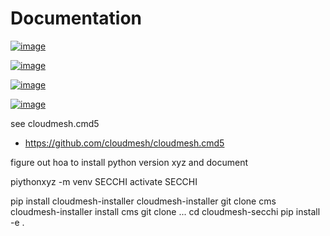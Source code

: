 Documentation
=============


[![image](https://img.shields.io/travis/TankerHQ/cloudmesh-secchi.svg?branch=master)](https://travis-ci.org/TankerHQ/cloudmesn-secchi)

[![image](https://img.shields.io/pypi/pyversions/cloudmesh-secchi.svg)](https://pypi.org/project/cloudmesh-secchi)

[![image](https://img.shields.io/pypi/v/cloudmesh-secchi.svg)](https://pypi.org/project/cloudmesh-secchi/)

[![image](https://img.shields.io/github/license/TankerHQ/python-cloudmesh-secchi.svg)](https://github.com/TankerHQ/python-cloudmesh-secchi/blob/master/LICENSE)

see cloudmesh.cmd5

* https://github.com/cloudmesh/cloudmesh.cmd5


figure out hoa to install python version xyz and document

piythonxyz -m venv SECCHI
activate SECCHI

pip install cloudmesh-installer
cloudmesh-installer git clone cms
cloudmesh-installer install cms
git clone ...
cd cloudmesh-secchi
pip install -e . 

